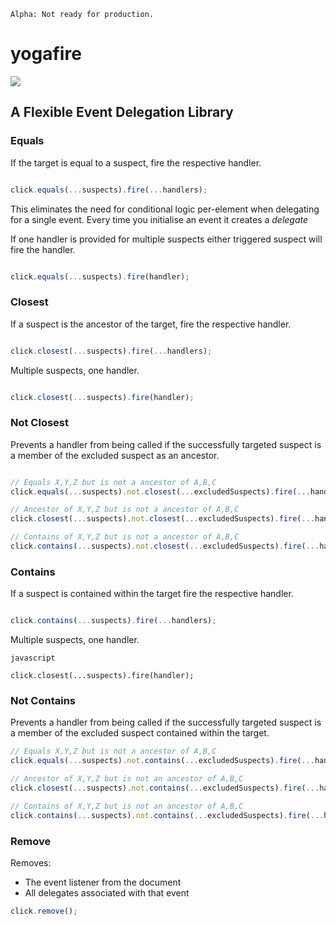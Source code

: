 ```
Alpha: Not ready for production.
```
# yogafire

<img src="https://preview.ibb.co/bYQGNa/yoga_fire.gif">

## A Flexible Event Delegation Library

### Equals 
If the target is equal to a suspect, fire the respective handler.
```javascript

click.equals(...suspects).fire(...handlers);
```
This eliminates the need for conditional logic per-element when delegating for a single event. 
Every time you initialise an event it creates a _delegate_

If one handler is provided for multiple suspects either triggered suspect will fire the handler.
```javascript

click.equals(...suspects).fire(handler);
```
### Closest 
If a suspect is the ancestor of the target, fire the respective handler.
```javascript

click.closest(...suspects).fire(...handlers);
``` 
Multiple suspects, one handler.
```javascript

click.closest(...suspects).fire(handler);
```
### Not Closest
Prevents a handler from being called if the successfully targeted suspect is a member of the excluded suspect as an ancestor. 
```javascript

// Equals X,Y,Z but is not a ancestor of A,B,C
click.equals(...suspects).not.closest(...excludedSuspects).fire(...handlers);

// Ancestor of X,Y,Z but is not a ancestor of A,B,C
click.closest(...suspects).not.closest(...excludedSuspects).fire(...handlers);

// Contains of X,Y,Z but is not a ancestor of A,B,C
click.contains(...suspects).not.closest(...excludedSuspects).fire(...handlers);
```
### Contains 
If a suspect is contained within the target fire the respective handler.
```javascript

click.contains(...suspects).fire(...handlers);
``` 
Multiple suspects, one handler.
```
javascript

click.closest(...suspects).fire(handler);
```
### Not Contains
Prevents a handler from being called if the successfully targeted suspect is a member of the excluded suspect contained within the target.

```javascript
// Equals X,Y,Z but is not a ancestor of A,B,C
click.equals(...suspects).not.contains(...excludedSuspects).fire(...handlers);

// Ancestor of X,Y,Z but is not an ancestor of A,B,C
click.closest(...suspects).not.contains(...excludedSuspects).fire(...handlers);

// Contains of X,Y,Z but is not an ancestor of A,B,C
click.contains(...suspects).not.contains(...excludedSuspects).fire(...handlers);
```
### Remove 
Removes: 
- The event listener from the document
- All delegates associated with that event

```javascript
click.remove();
```
